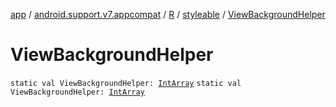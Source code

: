 [app](../../../index.md) / [android.support.v7.appcompat](../../index.md) / [R](../index.md) / [styleable](index.md) / [ViewBackgroundHelper](.)

# ViewBackgroundHelper

`static val ViewBackgroundHelper: `[`IntArray`](https://kotlinlang.org/api/latest/jvm/stdlib/kotlin/-int-array/index.html)
`static val ViewBackgroundHelper: `[`IntArray`](https://kotlinlang.org/api/latest/jvm/stdlib/kotlin/-int-array/index.html)